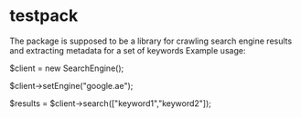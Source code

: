 # testpack
The package is supposed to be a library for crawling search engine results and extracting metadata for a set of keywords
Example usage:

$client = new SearchEngine();

$client->setEngine("google.ae");

$results = $client->search(["keyword1","keyword2"]); 
